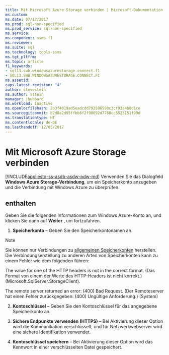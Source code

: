 ```yaml
---
title: Mit Microsoft Azure Storage verbinden | Microsoft-Dokumentation
ms.custom: 
ms.date: 07/12/2017
ms.prod: sql-non-specified
ms.prod_service: sql-non-specified
ms.service: 
ms.component: ssms-f1
ms.reviewer: 
ms.suite: sql
ms.technology: tools-ssms
ms.tgt_pltfrm: 
ms.topic: article
f1_keywords:
- sql13.swb.windowsazurestorage.connect.f1
- SQL13.SWB.WINDOWSAZURESTORAGE.CONNECT.F1
ms.assetid: 
caps.latest.revision: "4"
author: stevestein
ms.author: sstein
manager: jhubbard
ms.workload: Inactive
ms.openlocfilehash: 2b3f4019ad5eadcdd792586598c3cf93a4b0d1ce
ms.sourcegitcommit: b2d8a2d95ffbb6f2f98692d7760cc5523151f99d
ms.translationtype: HT
ms.contentlocale: de-DE
ms.lasthandoff: 12/05/2017
---
```

# <a name="connect-to-microsoft-azure-storage"></a>Mit Microsoft Azure Storage verbinden
[!INCLUDE[appliesto-ss-asdb-asdw-pdw-md](../../includes/appliesto-ss-asdb-asdw-pdw-md.md)] Verwenden Sie das Dialogfeld **Windows Azure Storage-Verbindung**, um ein Speicherkonto anzugeben und die Verbindung mit Windows Azure zu überprüfen.  
  
## <a name="options"></a>enthalten  
Geben Sie die folgenden Informationen zum Windows Azure-Konto an, und klicken Sie dann auf **Weiter** , um fortzufahren.  
  
1.  **Speicherkonto** – Geben Sie den Speicherkontonamen an.

   >[!NOTE]
   > Sie können nur Verbindungen zu [allgemeinen Speicherkonten](https://docs.microsoft.com/en-us/azure/storage/storage-introduction#introducing-the-azure-storage-services) herstellen. Die Verbindungserstellung zu anderen Arten von Speicherkonten kann zu einem Fehler wie dem folgenden führen:
   >
   >  The value for one of the HTTP headers is not in the correct format. (Das Format von einem der Werte des HTTP-Headers ist nicht korrekt.) (Microsoft.SqlServer.StorageClient).
   >
   >  The remote server returned an error: (400) Bad Request. (Der Remoteserver hat einen Fehler zurückgegeben: (400) Ungültige Anforderung.) (System)

2.  **Kontoschlüssel** – Geben Sie den Kontoschlüssel für das angegebene Speicherkonto an.  
  
3.  **Sichere Endpunkte verwenden (HTTPS)** – Bei Aktivierung dieser Option wird die Kommunikation verschlüsselt, und für Netzwerkwebserver wird eine sichere Identifikation verwendet.  
  
4.  **Kontoschlüssel speichern** – Bei Aktivierung dieser Option wird das Kennwort in einer verschlüsselten Datei gespeichert.  
  
